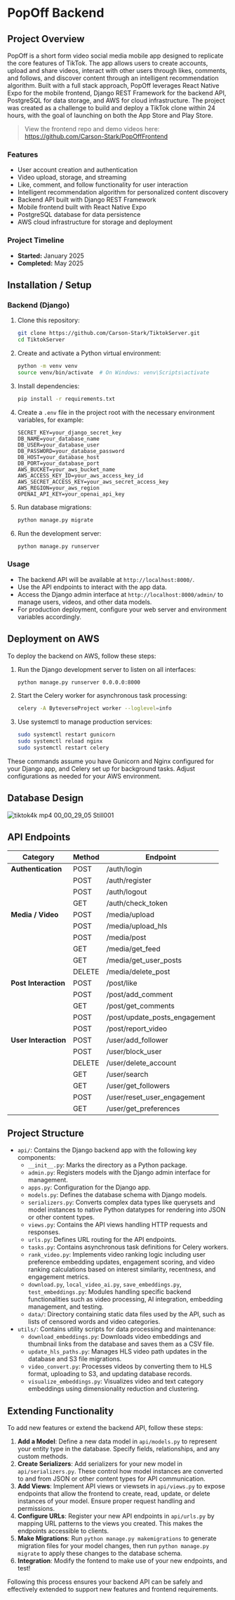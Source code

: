 ﻿# PopOff Backend

## Project Overview

PopOff is a short form video social media mobile app designed to replicate the core features of TikTok. The app allows users to create accounts, upload and share videos, interact with other users through likes, comments, and follows, and discover content through an intelligent recommendation algorithm. Built with a full stack approach, PopOff leverages React Native Expo for the mobile frontend, Django REST Framework for the backend API, PostgreSQL for data storage, and AWS for cloud infrastructure. The project was created as a challenge to build and deploy a TikTok clone within 24 hours, with the goal of launching on both the App Store and Play Store.

> View the frontend repo and demo videos here: https://github.com/Carson-Stark/PopOffFrontend

### Features

- User account creation and authentication
- Video upload, storage, and streaming
- Like, comment, and follow functionality for user interaction
- Intelligent recommendation algorithm for personalized content discovery
- Backend API built with Django REST Framework
- Mobile frontend built with React Native Expo
- PostgreSQL database for data persistence
- AWS cloud infrastructure for storage and deployment

### Project Timeline

- **Started:** January 2025  
- **Completed:** May 2025

## Installation / Setup

### Backend (Django)

1. Clone this repository:

   ```bash
   git clone https://github.com/Carson-Stark/TiktokServer.git
   cd TiktokServer
   ```

2. Create and activate a Python virtual environment:

   ```bash
   python -m venv venv
   source venv/bin/activate  # On Windows: venv\Scripts\activate
   ```

3. Install dependencies:

   ```bash
   pip install -r requirements.txt
   ```

4. Create a `.env` file in the project root with the necessary environment variables, for example:

   ```
   SECRET_KEY=your_django_secret_key
   DB_NAME=your_database_name
   DB_USER=your_database_user
   DB_PASSWORD=your_database_password
   DB_HOST=your_database_host
   DB_PORT=your_database_port
   AWS_BUCKET=your_aws_bucket_name
   AWS_ACCESS_KEY_ID=your_aws_access_key_id
   AWS_SECRET_ACCESS_KEY=your_aws_secret_access_key
   AWS_REGION=your_aws_region
   OPENAI_API_KEY=your_openai_api_key
   ```

5. Run database migrations:

   ```bash
   python manage.py migrate
   ```

6. Run the development server:

   ```bash
   python manage.py runserver
   ```

### Usage

- The backend API will be available at `http://localhost:8000/`.
- Use the API endpoints to interact with the app data.
- Access the Django admin interface at `http://localhost:8000/admin/` to manage users, videos, and other data models.
- For production deployment, configure your web server and environment variables accordingly.

## Deployment on AWS

To deploy the backend on AWS, follow these steps:

1. Run the Django development server to listen on all interfaces:

   ```bash
   python manage.py runserver 0.0.0.0:8000
   ```

2. Start the Celery worker for asynchronous task processing:

   ```bash
   celery -A ByteverseProject worker --loglevel=info
   ```

3. Use systemctl to manage production services:

   ```bash
   sudo systemctl restart gunicorn
   sudo systemctl reload nginx
   sudo systemctl restart celery
   ```

These commands assume you have Gunicorn and Nginx configured for your Django app, and Celery set up for background tasks. Adjust configurations as needed for your AWS environment.

## Database Design

![tiktok4k mp4 00_00_29_05 Still001](https://github.com/user-attachments/assets/c5c3245c-5a17-4b00-871c-9a25076cdc24)

## API Endpoints

| **Category**               | **Method** | **Endpoint**                     |
|----------------------------|------------|-----------------------------------|
| **Authentication**        | POST       | /auth/login                      |
|                            | POST       | /auth/register                   |
|                            | POST       | /auth/logout                     |
|                            | GET        | /auth/check_token                |
| **Media / Video**          | POST       | /media/upload                    |
|                            | POST       | /media/upload_hls                |
|                            | POST       | /media/post                      |
|                            | GET        | /media/get_feed                  |
|                            | GET        | /media/get_user_posts            |
|                            | DELETE     | /media/delete_post               |
| **Post Interaction**       | POST       | /post/like                       |
|                            | POST       | /post/add_comment                |
|                            | GET        | /post/get_comments               |
|                            | POST       | /post/update_posts_engagement    |
|                            | POST       | /post/report_video               |
| **User Interaction**       | POST       | /user/add_follower               |
|                            | POST       | /user/block_user                 |
|                            | DELETE     | /user/delete_account             |
|                            | GET        | /user/search                     |
|                            | GET        | /user/get_followers              |
|                            | POST       | /user/reset_user_engagement      |
|                            | GET        | /user/get_preferences            |

## Project Structure

- `api/`: Contains the Django backend app with the following key components:
  - `__init__.py`: Marks the directory as a Python package.
  - `admin.py`: Registers models with the Django admin interface for management.
  - `apps.py`: Configuration for the Django app.
  - `models.py`: Defines the database schema with Django models.
  - `serializers.py`: Converts complex data types like querysets and model instances to native Python datatypes for rendering into JSON or other content types.
  - `views.py`: Contains the API views handling HTTP requests and responses.
  - `urls.py`: Defines URL routing for the API endpoints.
  - `tasks.py`: Contains asynchronous task definitions for Celery workers.
  - `rank_video.py`: Implements video ranking logic including user preference embedding updates, engagement scoring, and video ranking calculations based on interest similarity, recentness, and engagement metrics.
  - `download.py`, `local_video_ai.py`, `save_embeddings.py`, `test_embeddings.py`: Modules handling specific backend functionalities such as video processing, AI integration, embedding management, and testing.
  - `data/`: Directory containing static data files used by the API, such as lists of censored words and video categories.
- `utils/`: Contains utility scripts for data processing and maintenance:
  - `download_embeddings.py`: Downloads video embeddings and thumbnail links from the database and saves them as a CSV file.
  - `update_hls_paths.py`: Manages HLS video path updates in the database and S3 file migrations.
  - `video_convert.py`: Processes videos by converting them to HLS format, uploading to S3, and updating database records.
  - `visualize_embeddings.py`: Visualizes video and text category embeddings using dimensionality reduction and clustering.

## Extending Functionality

To add new features or extend the backend API, follow these steps:

1. **Add a Model**: Define a new data model in `api/models.py` to represent your entity type in the database. Specify fields, relationships, and any custom methods.
2. **Create Serializers**: Add serializers for your new model in `api/serializers.py`. These control how model instances are converted to and from JSON or other content types for API communication.
3. **Add Views**: Implement API views or viewsets in `api/views.py` to expose endpoints that allow the frontend to create, read, update, or delete instances of your model. Ensure proper request handling and permissions.
4. **Configure URLs**: Register your new API endpoints in `api/urls.py` by mapping URL patterns to the views you created. This makes the endpoints accessible to clients.
5. **Make Migrations**: Run `python manage.py makemigrations` to generate migration files for your model changes, then run `python manage.py migrate` to apply these changes to the database schema.
6. **Integration**: Modify the fontend to make use of your new endpoints, and test!

Following this process ensures your backend API can be safely and effectively extended to support new features and frontend requirements.
